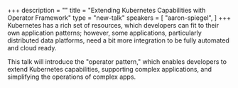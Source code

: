 +++
description = ""
title = "Extending Kubernetes Capabilities with Operator Framework"
type = "new-talk"
speakers = [
        "aaron-spiegel",
]
+++
Kubernetes has a rich set of resources, which developers can fit to their own application patterns; however, some applications, particularly distributed data platforms, need a bit more integration to be fully automated and cloud ready.

This talk will introduce the "operator pattern," which enables developers to extend Kubernetes capabilities, supporting complex applications, and simplifying the operations of complex apps.